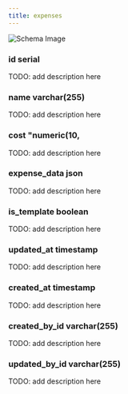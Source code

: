 ```yaml
---
title: expenses
---
```



![Schema Image](/img/schema/expenses.svg)

### id serial
TODO: add description here

### name varchar(255)
TODO: add description here

### cost "numeric(10,
TODO: add description here

### expense_data json
TODO: add description here

### is_template boolean
TODO: add description here

### updated_at timestamp
TODO: add description here

### created_at timestamp
TODO: add description here

### created_by_id varchar(255)
TODO: add description here

### updated_by_id varchar(255)
TODO: add description here

